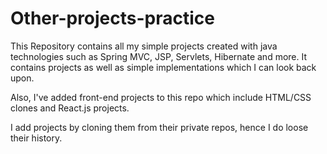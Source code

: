 # Other-projects-practice
This Repository contains all my simple projects created with java technologies such as Spring MVC, JSP, Servlets, Hibernate and more. It contains projects as well as simple implementations which I can look back upon.

Also, I've added front-end projects to this repo which include HTML/CSS clones and React.js projects.

I add projects by cloning them from their private repos, hence I do loose their history.
